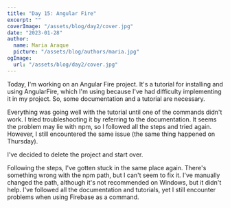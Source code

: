 ```yaml
---
title: "Day 15: Angular Fire"
excerpt: ""
coverImage: "/assets/blog/day2/cover.jpg"
date: "2023-01-28"
author:
  name: Maria Araque
  picture: "/assets/blog/authors/maria.jpg"
ogImage:
  url: "/assets/blog/day2/cover.jpg"
---
```

Today, I'm working on an Angular Fire project. It's a tutorial for installing and using AngularFire, which I'm using because I've had difficulty implementing it in my project. So, some documentation and a tutorial are necessary.

Everything was going well with the tutorial until one of the commands didn't work. I tried troubleshooting it by referring to the documentation. It seems the problem may lie with npm, so I followed all the steps and tried again. However, I still encountered the same issue (the same thing happened on Thursday).

I've decided to delete the project and start over.

Following the steps, I've gotten stuck in the same place again. There's something wrong with the npm path, but I can't seem to fix it. I've manually changed the path, although it's not recommended on Windows, but it didn't help. I've followed all the documentation and tutorials, yet I still encounter problems when using Firebase as a command.